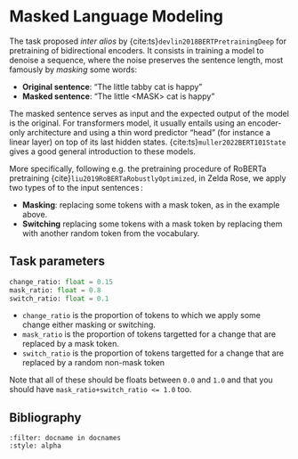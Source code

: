 Masked Language Modeling
========================

The task proposed *inter alios* by {cite:ts}`devlin2018BERTPretrainingDeep` for pretraining of
bidirectional encoders. It consists in training a model to denoise a sequence, where the noise
preserves the sentence length, most famously by *masking* some words:

- **Original sentence**: “The little tabby cat is happy”
- **Masked sentence**: “The little \<MASK\> cat is happy”

The masked sentence serves as input and the expected output of the model is the original. For
transformers model, it usually entails using an encoder-only architecture and using a thin word
predictor “head” (for instance a linear layer) on top of its last hidden states.
{cite:ts}`muller2022BERT101State` gives a good general introduction to these models.

More specifically, following e.g. the pretraining procedure of RoBERTa pretraining
{cite}`liu2019RoBERTaRobustlyOptimized`, in Zelda Rose, we apply two types of to the input
sentences :

- **Masking**: replacing some tokens with a mask token, as in the example above.
- **Switching** replacing some tokens with a mask token by replacing them with another random token
  from the vocabulary.

## Task parameters

```python
change_ratio: float = 0.15
mask_ratio: float = 0.8
switch_ratio: float = 0.1
```

- `change_ratio` is the proportion of tokens to which we apply some change either masking or
  switching.
- `mask_ratio` is the proportion of tokens targetted for a change that are replaced by a mask
  token.
- `switch_ratio` is the proportion of tokens targetted for a change that are replaced by a
  random non-mask token

Note that all of these should be floats between `0.0` and `1.0` and that you should have
`mask_ratio+switch_ratio <= 1.0` too.

## Bibliography

```{bibliography}
:filter: docname in docnames
:style: alpha
```
